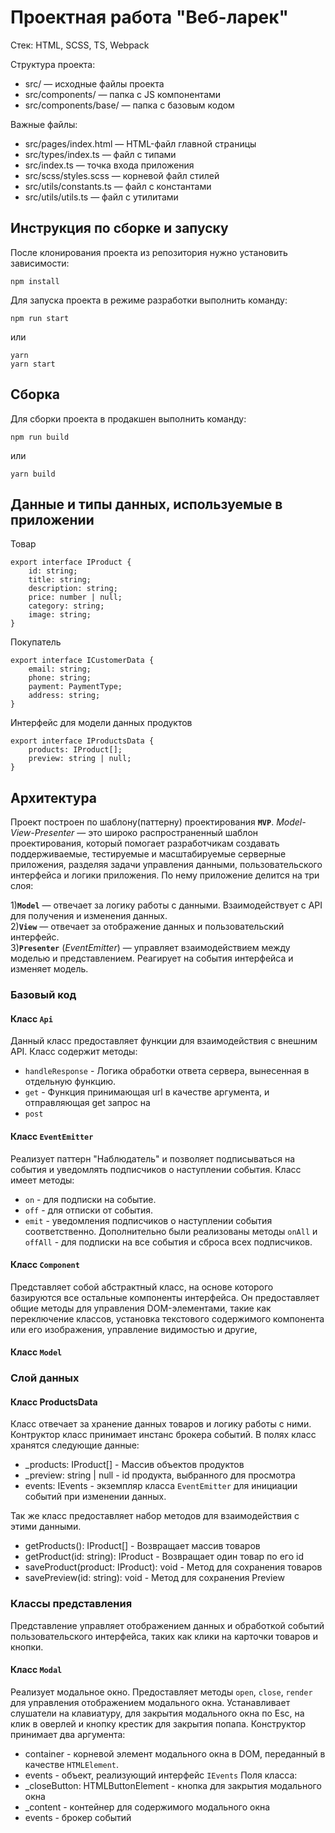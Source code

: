 # Проектная работа "Веб-ларек"

Стек: HTML, SCSS, TS, Webpack

Структура проекта:

- src/ — исходные файлы проекта
- src/components/ — папка с JS компонентами
- src/components/base/ — папка с базовым кодом

Важные файлы:

- src/pages/index.html — HTML-файл главной страницы
- src/types/index.ts — файл с типами
- src/index.ts — точка входа приложения
- src/scss/styles.scss — корневой файл стилей
- src/utils/constants.ts — файл с константами
- src/utils/utils.ts — файл с утилитами

## Инструкция по сборке и запуску

После клонирования проекта из репозитория нужно установить зависимости:

```
npm install
```

Для запуска проекта в режиме разработки выполнить команду:

```
npm run start
```

или

```
yarn
yarn start
```

## Сборка

Для сборки проекта в продакшен выполнить команду:

```
npm run build
```

или

```
yarn build
```

## Данные и типы данных, используемые в приложении

Товар

```
export interface IProduct {
	id: string;
	title: string;
	description: string;
	price: number | null;
	category: string;
	image: string;
}
```

Покупатель

```
export interface ICustomerData {
	email: string;
	phone: string;
	payment: PaymentType;
	address: string;
}
```

Интерфейс для модели данных продуктов

```
export interface IProductsData {
	products: IProduct[];
	preview: string | null;
}
```

## Архитектура

Проект построен по шаблону(паттерну) проектирования **`MVP`**. _Model-View-Presenter_ — это широко распространенный шаблон проектирования, который помогает разработчикам создавать поддерживаемые, тестируемые и масштабируемые серверные приложения, разделяя задачи управления данными, пользовательского интерфейса и логики приложения. По нему приложение делится на три слоя:

1)**`Model`** — отвечает за логику работы с данными. Взаимодействует с API для получения и изменения данных.\
2)**`View`** — отвечает за отображение данных и пользовательский интерфейс.\
3)**`Presenter`** (_EventEmitter_) — управляет взаимодействием между моделью и представлением. Реагирует на события интерфейса и изменяет модель.

### Базовый код

#### Класс `Api`

Данный класс предоставляет функции для взаимодействия с внешним API.
Класс содержит методы:

- `handleResponse` - Логика обработки ответа сервера, вынесенная в отдельную функцию.
- `get` - Функция принимающая url в качестве аргумента, и отправляющая get запрос на
- `post`

#### Класс `EventEmitter`

Реализует паттерн "Наблюдатель" и позволяет подписываться на события и уведомлять подписчиков о наступлении события.
Класс имеет методы:

- `on` - для подписки на событие.
- `off` - для отписки от события.
- `emit` - уведомления подписчиков о наступлении события соответственно.
  Дополнительно были реализованы методы `onAll` и `offAll` - для подписки на все события и сброса всех подписчиков.

#### Класс `Component`

Представляет собой абстрактный класс, на основе которого базируются все остальные компоненты интерфейса. Он предоставляет общие методы для управления DOM-элементами, такие как переключение классов, установка текстового содержимого компонента или его изображения, управление видимостью и другие,

#### Класс `Model`

### Слой данных

#### Класс ProductsData

Класс отвечает за хранение данных товаров и логику работы с ними.
Контруктор класс принимает инстанс брокера событий. В полях класс хранятся следующие данные:

- \_products: IProduct[] - Массив объектов продуктов
- \_preview: string | null - id продукта, выбранного для просмотра
- events: IEvents - экземпляр класса `EventEmitter` для инициации событий при изменении данных.

Так же класс предоставляет набор методов для взаимодействия с этими данными.

- getProducts(): IProduct[] - Возвращает массив товаров
- getProduct(id: string): IProduct - Возвращает один товар по его id
- saveProduct(product: IProduct): void - Метод для сохранения товаров
- savePreview(id: string): void - Метод для сохранения Preview

### Классы представления

Представление управляет отображением данных и обработкой событий пользовательского интерфейса, таких как клики на карточки товаров и кнопки.

#### Класс `Modal`

Реализует модальное окно. Предоставляет методы `open`, `close`, `render` для управления отображением модального окна. Устанавливает слушатели на клавиатуру, для закрытия модального окна по Esc, на клик в оверлей и кнопку крестик для закрытия попапа.
Конструктор принимает два аргумента:

- container - корневой элемент модального окна в DOM, переданный в качестве `HTMLElement`.
- events - объект, реализующий интерфейс `IEvents`
  Поля класса:
- \_closeButton: HTMLButtonElement - кнопка для закрытия модального окна
- \_content - контейнер для содержимого модального окна
- events - брокер событий
